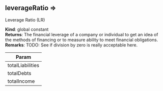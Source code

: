 
## leverageRatio ⇒
Leverage Ratio (LR)

**Kind**: global constant  
**Returns**: The financial leverage of a company or individual to get
 an idea of the methods of financing or to measure ability to meet
 financial obligations.  
**Remarks**: TODO: See if division by zero is really acceptable here.  

| Param |
| --- |
| totalLiabilities | 
| totalDebts | 
| totalIncome | 

